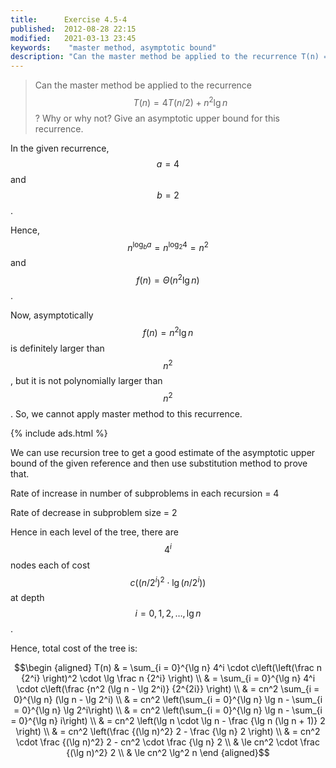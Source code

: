 ```yaml
---
title:      Exercise 4.5-4
published:  2012-08-28 22:15
modified:   2021-03-13 23:45
keywords:    "master method, asymptotic bound"
description: "Can the master method be applied to the recurrence T(n) = 4T(n/2) + n^2? Why or why not? Give an asymptotic upper bound for this recurrence."
---
```


> Can the master method be applied to the recurrence $$T(n) = 4T(n/2) + n^2 \lg n$$? Why or why not? Give an asymptotic upper bound for this recurrence.

In the given recurrence, $$a = 4$$ and $$b = 2$$.

Hence, $$n^{\log_b a} = n^{\log_2 4} = n^2$$ and $$f(n) = \Theta(n^2 \lg n)$$.

Now, asymptotically $$f(n) = n^2 \lg n$$ is definitely larger than $$n^2$$, but it is not polynomially larger than $$n^2$$. So, we cannot apply master method to this recurrence.

{% include ads.html %}

We can use recursion tree to get a good estimate of the asymptotic upper bound of the given reference and then use substitution method to prove that.

Rate of increase in number of subproblems in each recursion = 4

Rate of decrease in subproblem size = 2

Hence in each level of the tree, there are $$4^i$$ nodes each of cost $$c((n/2^i)^2 \cdot \lg (n/2^i))$$ at depth $$i = 0, 1, 2, \dots, \lg n$$.

Hence, total cost of the tree is:

$$\begin {aligned}
T(n) & = \sum_{i = 0}^{\lg n} 4^i \cdot c\left(\left(\frac n {2^i} \right)^2 \cdot \lg \frac n {2^i} \right) \\
     & = \sum_{i = 0}^{\lg n} 4^i \cdot c\left(\frac {n^2 (\lg n - \lg 2^i)} {2^{2i}} \right) \\
     & = cn^2 \sum_{i = 0}^{\lg n} (\lg n - \lg 2^i) \\
     & = cn^2 \left(\sum_{i = 0}^{\lg n} \lg n - \sum_{i = 0}^{\lg n} \lg 2^i\right) \\
     & = cn^2 \left(\sum_{i = 0}^{\lg n} \lg n - \sum_{i = 0}^{\lg n} i\right) \\
     & = cn^2 \left(\lg n \cdot \lg n - \frac {\lg n (\lg n + 1)} 2 \right) \\
     & = cn^2 \left(\frac {(\lg n)^2} 2 - \frac {\lg n} 2 \right) \\
     & = cn^2 \cdot \frac {(\lg n)^2} 2 - cn^2 \cdot \frac {\lg n} 2 \\
     & \le cn^2 \cdot \frac {(\lg n)^2} 2 \\
     & \le cn^2 \lg^2 n
\end {aligned}$$
